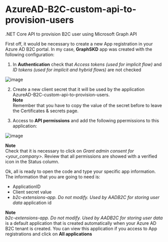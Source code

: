 # AzureAD-B2C-custom-api-to-provision-users
.NET Core API to provision B2C user using Microsoft Graph API

First off, it would be necessary to create a new App registration in your Azure AD B2C portal. In my case, **GraphSKD** app was created with the following configuration:  
  
1. In **Authentication** check that _Access tokens (used for implicit flow)_ and _ID tokens (used for implicit and hybrid flows)_ are not checked  
  
![image](https://user-images.githubusercontent.com/2305432/155539808-66bf4828-fee1-40fc-b0ab-a89e53846383.png)
  
2. Create a new client secret that it will be used by the application AzureAD-B2C-custom-api-to-provision-users.    
**Note**  
Remember that you have to copy the value of the secret before to leave the Certificates & secrets page.  
  
3. Access to **API permissions** and add the following ppermissions to this application:  
  
![image](https://user-images.githubusercontent.com/2305432/155540608-10125402-54ab-4e94-8b68-8fb8416edb96.png)
  
**Note**  
Check that it is necessary to click on _Grant admin consent for <your_company>_. Review that all permissions are showed with a verified icon in the Status column.  

Ok, all is ready to open the code and type your specific app information. The information that you are going to need is:  
  
- ApplicationID  
- Client secret value  
- _b2c-extensions-app. Do not modify. Used by AADB2C for storing user data_ application id  

**Note**  
_b2c-extensions-app. Do not modify. Used by AADB2C for storing user data_ is a default application that is created automatically when your Azure AD B2C tenant is created. You can view this application if you access to App registrations and click on **All applications**
